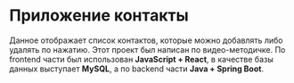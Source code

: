 # Приложение контакты

Данное отображает список контактов, которые можно добавлять либо удалять по нажатию.
Этот проект был написан по видео-методичке.
По frontend части был использован **JavaScript + React**, в качестве базы данных выступает **MySQL**, а по backend части **Java + Spring Boot**.
